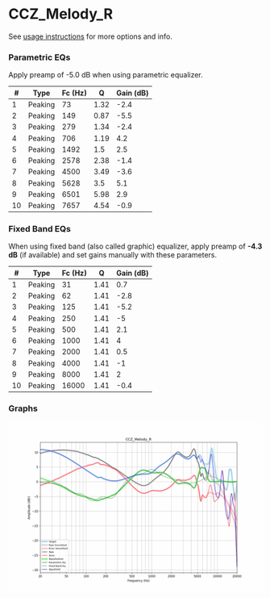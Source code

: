 # CCZ_Melody_R
See [usage instructions](https://github.com/jaakkopasanen/AutoEq#usage) for more options and info.

### Parametric EQs
Apply preamp of -5.0 dB when using parametric equalizer.

|   # | Type    |   Fc (Hz) |    Q |   Gain (dB) |
|-----|---------|-----------|------|-------------|
|   1 | Peaking |        73 | 1.32 |        -2.4 |
|   2 | Peaking |       149 | 0.87 |        -5.5 |
|   3 | Peaking |       279 | 1.34 |        -2.4 |
|   4 | Peaking |       706 | 1.19 |         4.2 |
|   5 | Peaking |      1492 | 1.5  |         2.5 |
|   6 | Peaking |      2578 | 2.38 |        -1.4 |
|   7 | Peaking |      4500 | 3.49 |        -3.6 |
|   8 | Peaking |      5628 | 3.5  |         5.1 |
|   9 | Peaking |      6501 | 5.98 |         2.9 |
|  10 | Peaking |      7657 | 4.54 |        -0.9 |

### Fixed Band EQs
When using fixed band (also called graphic) equalizer, apply preamp of **-4.3 dB** (if available) and set gains manually with these parameters.

|   # | Type    |   Fc (Hz) |    Q |   Gain (dB) |
|-----|---------|-----------|------|-------------|
|   1 | Peaking |        31 | 1.41 |         0.7 |
|   2 | Peaking |        62 | 1.41 |        -2.8 |
|   3 | Peaking |       125 | 1.41 |        -5.2 |
|   4 | Peaking |       250 | 1.41 |        -5   |
|   5 | Peaking |       500 | 1.41 |         2.1 |
|   6 | Peaking |      1000 | 1.41 |         4   |
|   7 | Peaking |      2000 | 1.41 |         0.5 |
|   8 | Peaking |      4000 | 1.41 |        -1   |
|   9 | Peaking |      8000 | 1.41 |         2   |
|  10 | Peaking |     16000 | 1.41 |        -0.4 |

### Graphs
![](./CCZ_Melody_R.png)
